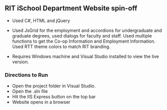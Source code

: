 ## RIT iSchool Department Website spin-off

- Used C#, HTML and jQuery

- Used JsGrid for the employment and accordions for undergraduate and graduate degrees, used dialogs for faculty and staff.
Used multiple functions to get the Co-op Information and Employment Information. Used RTT theme colors to match RIT branding.

- Requires Windows machine and Visual Studio installed to view the live version. 

### Directions to Run

- Open the project folder in Visual Studio.
- Open the .sln file 
- Hit the IIS Express button on the top bar
- Website opens in a browser 
